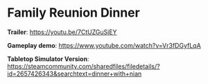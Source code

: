 # Family Reunion Dinner
**Trailer**: https://youtu.be/7CtUZGuSjEY 

**Gameplay demo**: https://www.youtube.com/watch?v=Vr3fDGyfLqA 

**Tabletop Simulator Version**: https://steamcommunity.com/sharedfiles/filedetails/?id=2657426343&searchtext=dinner+with+nian
